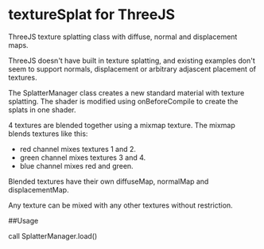 # textureSplat for ThreeJS

ThreeJS texture splatting class with diffuse, normal and displacement maps.

ThreeJS doesn't have built in texture splatting, and existing examples don't seem to support
normals, displacement or arbitrary adjascent placement of textures.

The SplatterManager class creates a new standard material with texture splatting.
The shader is modified using onBeforeCompile to create the splats in one shader.

4 textures are blended together using a mixmap texture. The mixmap blends textures like this:
- red channel mixes textures 1 and 2.
- green channel mixes textures 3 and 4.
- blue channel mixes red and green.

Blended textures have their own diffuseMap, normalMap and displacementMap.

Any texture can be mixed with any other textures without restriction.

##Usage

call SplatterManager.load()

